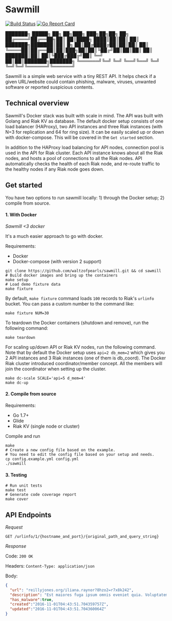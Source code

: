 # Sawmill

[![Build Status](https://travis-ci.org/waltzofpearls/sawmill.svg)](https://travis-ci.org/waltzofpearls/sawmill)
[![Go Report Card](https://goreportcard.com/badge/github.com/waltzofpearls/sawmill)](https://goreportcard.com/report/github.com/waltzofpearls/sawmill)

███████╗ █████╗ ██╗    ██╗███╗   ███╗██╗██╗     ██╗
██╔════╝██╔══██╗██║    ██║████╗ ████║██║██║     ██║
███████╗███████║██║ █╗ ██║██╔████╔██║██║██║     ██║
╚════██║██╔══██║██║███╗██║██║╚██╔╝██║██║██║     ██║
███████║██║  ██║╚███╔███╔╝██║ ╚═╝ ██║██║███████╗███████╗
╚══════╝╚═╝  ╚═╝ ╚══╝╚══╝ ╚═╝     ╚═╝╚═╝╚══════╝╚══════╝

Sawmill is a simple web service with a tiny REST API. It helps check if a given URL/website
could contain phishing, malware, viruses, unwanted software or reported suspicious contents.

## Technical overview

Sawmill's Docker stack was built with scale in mind. The API was built with Golang and Riak KV
as database. The default docker setup consists of one load balancer (HAProxy), two API instances
and three Riak instances (with N=3 for replication and 64 for ring size). It can be easily
scaled up or down with docker-compose. This will be covered in the `Get started` section.

In addition to the HAProxy load balancing for API nodes, connection pool is used in the API
for Riak cluster. Each API instance knows about all the Riak nodes, and hosts a pool of connections
to all the Riak nodes. API automatically checks the health of each Riak node, and re-route
traffic to the healthy nodes if any Riak node goes down.

## Get started

You have two options to run sawmill locally: 1) through the Docker setup; 2) compile from source.

#### 1. With Docker

*Sawmill <3 docker*

It's a much easier approach to go with docker.

Requirements:

- Docker
- Docker-compose (with version 2 support)

```shell
git clone https://github.com/waltzofpearls/sawmill.git && cd sawmill
# Build docker images and bring up the containers
make setup
# Load demo fixture data
make fixture
```

By default, `make fixture` command loads `100` records to Riak's `urlinfo` bucket. You can pass
a custom number to the command like:

```shell
make fixture NUM=30
```

To teardown the Docker containers (shutdown and remove), run the following command:

```shell
make teardown
```

For scaling up/down API or Riak KV nodes, run the following command. Note that by default the
Docker setup uses `api=2 db_mem=2` which gives you 2 API instances and 3 Riak instances (one
of them is db_coord). The Docker Riak cluster introduced coordinator/member concept. All the
members will join the coordinator when setting up the cluster.

```shell
make dc-scale SCALE='api=5 d_mem=4'
make dc-up
```

#### 2. Compile from source

Requirements:

- Go 1.7+
- Glide
- Riak KV (single node or cluster)

Compile and run

```shell
make
# Create a new config file based on the example.
# You need to edit the config file based on your setup and needs.
cp config.example.yml config.yml
./sawmill
```

#### 3. Testing

```
# Run unit tests
make test
# Generate code coverage report
make cover
```

## API Endpoints

*Request*

```
GET /urlinfo/1/{hostname_and_port}/{original_path_and_query_string}
```

*Response*

Code: `200 OK`

Headers: `Content-Type: application/json`

Body:

```json
{
  "url": "reillyjones.org/iliana.raynor?8hzo2=r7x8k242",
  "description": "Est maiores fuga ipsum omnis eveniet quia. Voluptatem excepturi pariatur ab debitis. Quae omnis quia alias.",
  "has_malware":true,
  "created":"2016-11-01T04:43:51.704359757Z",
  "updated":"2016-11-01T04:43:51.704360064Z"
}
```
